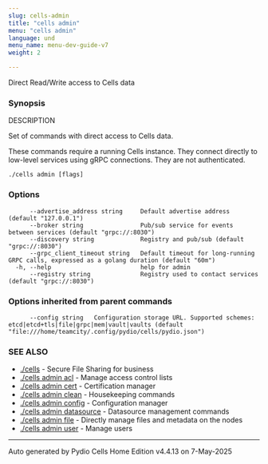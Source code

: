 ```yaml
---
slug: cells-admin
title: "cells admin"
menu: "cells admin"
language: und
menu_name: menu-dev-guide-v7
weight: 2

---
```

Direct Read/Write access to Cells data

### Synopsis


DESCRIPTION

  Set of commands with direct access to Cells data.
	
  These commands require a running Cells instance. They connect directly to low-level services
  using gRPC connections. They are not authenticated.


```
./cells admin [flags]
```

### Options

```
      --advertise_address string     Default advertise address (default "127.0.0.1")
      --broker string                Pub/sub service for events between services (default "grpc://:8030")
      --discovery string             Registry and pub/sub (default "grpc://:8030")
      --grpc_client_timeout string   Default timeout for long-running GRPC calls, expressed as a golang duration (default "60m")
  -h, --help                         help for admin
      --registry string              Registry used to contact services (default "grpc://:8030")
```

### Options inherited from parent commands

```
      --config string   Configuration storage URL. Supported schemes: etcd|etcd+tls|file|grpc|mem|vault|vaults (default "file:///home/teamcity/.config/pydio/cells/pydio.json")
```

### SEE ALSO

* [./cells](../cells)	 - Secure File Sharing for business
* [./cells admin acl](../cells-admin-acl)	 - Manage access control lists
* [./cells admin cert](../cells-admin-cert)	 - Certification manager
* [./cells admin clean](../cells-admin-clean)	 - Housekeeping commands
* [./cells admin config](../cells-admin-config)	 - Configuration manager
* [./cells admin datasource](../cells-admin-datasource)	 - Datasource management commands
* [./cells admin file](../cells-admin-file)	 - Directly manage files and metadata on the nodes
* [./cells admin user](../cells-admin-user)	 - Manage users


---
Auto generated by  Pydio Cells Home Edition v4.4.13 on 7-May-2025
